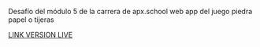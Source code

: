 Desafío del módulo 5 de la carrera de apx.school
web app del juego piedra papel o tijeras

[LINK VERSION LIVE](http://ruarteoctavio.me/desafio-m5/)
